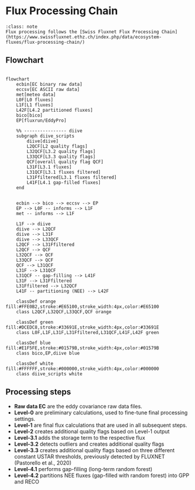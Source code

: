 # Flux Processing Chain

`````{admonition} Info
:class: note
Flux processing follows the [Swiss Fluxnet Flux Processing Chain](https://www.swissfluxnet.ethz.ch/index.php/data/ecosystem-fluxes/flux-processing-chain/)
`````

## Flowchart

```{mermaid}

flowchart
	ecbin[EC binary raw data]
    eccsv[EC ASCII raw data]
    met[meteo data]
    L0F[L0 fluxes]
    L1F[L1 fluxes]
	L42F[L4.2 partitioned fluxes]
    bico[bico]
    EP[fluxrun/EddyPro]

    %% ---------------- diive
    subgraph diive_scripts
    	diive[diive]
        L2QCF[L2 quality flags]
        L32QCF[L3.2 quality flags]
        L33QCF[L3.3 quality flags]
        QCF[overall quality flag QCF]
        L31F[L3.1 fluxes]
        L31QCF[L3.1 fluxes filtered]        
	    L31Ffiltered[L3.1 fluxes filtered]
        L41F[L4.1 gap-filled fluxes]
    end
    

	ecbin --> bico --> eccsv --> EP
    EP --> L0F -- informs --> L1F
    met -- informs --> L1F
    
    L1F --> diive    
    diive --> L2QCF
    diive --> L31F
    diive --> L33QCF
	L2QCF --> L31Ffiltered
    L2QCF --> QCF
    L32QCF --> QCF
    L33QCF --> QCF
    QCF --> L31QCF
    L31F --> L31QCF        
    L31QCF -- gap-filling --> L41F
    L31F --> L31Ffiltered
    L31Ffiltered --> L32QCF
    L41F -- partitioning (NEE) --> L42F

    classDef orange fill:#FFE0B2,stroke:#E65100,stroke_width:4px,color:#E65100
    class L2QCF,L32QCF,L33QCF,QCF orange

    classDef green fill:#DCEDC8,stroke:#33691E,stroke_width:4px,color:#33691E
    class L0F,L1F,L31F,L31Ffiltered,L31QCF,L41F,L42F green

    classDef blue fill:#E1F5FE,stroke:#01579B,stroke_width:4px,color:#01579B
    class bico,EP,diive blue

    classDef white fill:#FFFFFF,stroke:#000000,stroke_width:4px,color:#000000
    class diive_scripts white

```

## Processing steps

- **Raw data EC** are the eddy covariance raw data files.
- **Level-0** are preliminary calculations, used to fine-tune final processing settings.
- **Level-1** are final flux calculations that are used in all subsequent steps.
- **Level-2** creates additional quality flags based on Level-1 output
- **Level-3.1** adds the storage term to the respective flux
- **Level-3.2** detects outliers and creates additional quality flags
- **Level-3.3** creates additional quality flags based on three different constant USTAR thresholds, previously detected by FLUXNET (Pastorello et al., 2020)
- **Level-4.1** performs gap-filling (long-term random forest)
- **Level-4.2** partitions NEE fluxes (gap-filled with random forest) into GPP and RECO
